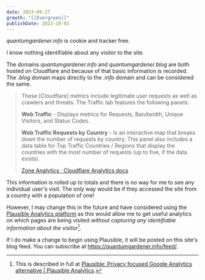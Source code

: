```yaml
---
date: 2023-09-27
growth: "[[Evergreen]]"
publishDate: 2023-10-03
---
```

*quantumgardener.info* is cookie and tracker free.

I know nothing identifiable about any visitor to the site.

The domains *quantumgardener.info* and *quantumgardener.blog* are both hosted on Cloudflare and because of that basic information is recorded. The *.blog* domain maps directly to the *.info* domain and can be considered the same.

> These [Cloudflare] metrics include legitimate user requests as well as crawlers and threats. The Traffic tab features the following panels: 
> 
> **Web Traffic** - Displays metrics for Requests, Bandwidth, Unique Visitors, and Status Codes. 
> 
> **Web Traffic Requests by Country** - Is an interactive map that breaks down the number of requests by country. This panel also includes a data table for Top Traffic Countries / Regions that display the countries with the most number of requests (up to five, if the data exists).
> 
> [Zone Analytics · Cloudflare Analytics docs](https://developers.cloudflare.com/analytics/account-and-zone-analytics/zone-analytics/#:~:text=Web%20Traffic%20%2D%20Displays%20metrics%20for,number%20of%20requests%20by%20country.)

This information is rolled up to totals and there is no way for me to see any individual user's visit. The only way would be if they accessed the site from a country with a population of one!

However, I may change this in the future and have considered using the [Plausible Analytics platform](https://plausible.io) as this would allow me to get useful analytics on which pages are being visited *without capturing any identifiable information about the visitor*[^1].

If I do make a change to begin using Plausible, it will be posted on this site's blog feed. You can subscribe at https://quantumgardener.info/feed/.

[^1]: This is described in full at [Plausible: Privacy focused Google Analytics alternative | Plausible Analytics](https://plausible.io/privacy-focused-web-analytics). 